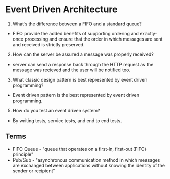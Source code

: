 # Event Driven Architecture

1. What’s the difference between a FIFO and a standard queue?
- FIFO provide the added benefits of supporting ordering and exactly-once processing and ensure that the order in which messages are sent and received is strictly preserved.
2. How can the server be assured a message was properly received?
- server can send a response back through the HTTP request as the message was recieved and the user will be notified too.
3. What classic design pattern is best represented by event driven programming?
- Event driven pattern is the best represented by event driven programming.
5. How do you test an event driven system?
- By writing tests, service tests, and end to end tests.

## Terms
- FIFO Queue - "queue that operates on a first-in, first-out (FIFO) principle"
- Pub/Sub - "asynchronous communication method in which messages are exchanged between applications without knowing the identity of the sender or recipient"
